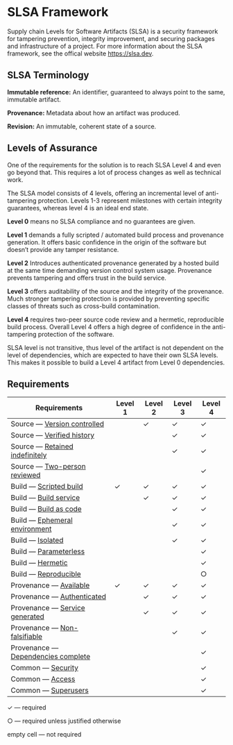 <!--
    Copyright 2022-2024 TII (SSRC) and the Ghaf contributors
    SPDX-License-Identifier: CC-BY-SA-4.0
-->

# SLSA Framework

Supply chain Levels for Software Artifacts (SLSA) is a security framework for tampering prevention, integrity improvement, and securing packages and infrastructure of a project. For more information about the SLSA framework, see the offical website <https://slsa.dev>.

## SLSA Terminology

**Immutable reference:** An identifier, guaranteed to always point to the same, immutable artifact.

**Provenance:** Metadata about how an artifact was produced.

**Revision:** An immutable, coherent state of a source.

## Levels of Assurance

One of the requirements for the solution is to reach SLSA Level 4 and even go beyond that. This requires a lot of process changes as well as technical work. 

The SLSA model consists of 4 levels, offering an incremental level of anti-tampering protection. Levels 1-3 represent milestones with certain integrity guarantees, whereas level 4 is an ideal end state.

**Level 0** means no SLSA compliance and no guarantees are given.

**Level 1** demands a fully scripted / automated build process and provenance generation. It offers basic confidence in the origin of the software but doesn’t provide any tamper resistance.

**Level 2** Introduces authenticated provenance generated by a hosted build at the same time demanding version control system usage. Provenance prevents tampering and offers trust in the build service.

**Level 3** offers auditability of the source and the integrity of the provenance. Much stronger tampering protection is provided by preventing specific classes of threats such as cross-build contamination.

**Level 4** requires two-peer source code review and a hermetic, reproducible build process. Overall Level 4 offers a high degree of confidence in the anti-tampering protection of the software.

SLSA level is not transitive, thus level of the artifact is not dependent on the level of dependencies, which are expected to have their own SLSA levels. This makes it possible to build a Level 4 artifact from Level 0 dependencies. 

## Requirements

| Requirements | Level 1 | Level 2 | Level 3 | Level 4 |
|--------------|---------|---------|---------|---------|
| Source — [Version controlled](https://slsa.dev/spec/v0.1/requirements#version-controlled)        |   | ✓ | ✓ | ✓ |
| Source — [Verified history](https://slsa.dev/spec/v0.1/requirements#verified-history)          |   |   | ✓ | ✓ |
| Source — [Retained indefinitely](https://slsa.dev/spec/v0.1/requirements#retained-indefinitely)     |   |   | ✓ | ✓ |
| Source — [Two-person reviewed](https://slsa.dev/spec/v0.1/requirements#two-person-reviewed)       |   |   |   | ✓ |
| Build — [Scripted build](https://slsa.dev/spec/v0.1/requirements#scripted-build)             | ✓ | ✓ | ✓ | ✓ |
| Build — [Build service](https://slsa.dev/spec/v0.1/requirements#build-service)              |   | ✓ | ✓ | ✓ |
| Build — [Build as code](https://slsa.dev/spec/v0.1/requirements#build-as-code)              |   |   | ✓ | ✓ |
| Build — [Ephemeral environment](https://slsa.dev/spec/v0.1/requirements#ephemeral-environment)      |   |   | ✓ | ✓ |
| Build — [Isolated](https://slsa.dev/spec/v0.1/requirements#isolated)                   |   |   | ✓ | ✓ |
| Build — [Parameterless](https://slsa.dev/spec/v0.1/requirements#parameterless)              |   |   |   | ✓ |
| Build — [Hermetic](https://slsa.dev/spec/v0.1/requirements#hermetic)                   |   |   |   | ✓ |
| Build — [Reproducible](https://slsa.dev/spec/v0.1/requirements#reproducible)               |   |   |   | ○ |
| Provenance — [Available](https://slsa.dev/spec/v0.1/requirements#available)             | ✓ | ✓ | ✓ | ✓ |
| Provenance — [Authenticated](https://slsa.dev/spec/v0.1/requirements#authenticated)         |   | ✓ | ✓ | ✓ |
| Provenance — [Service generated](https://slsa.dev/spec/v0.1/requirements#service-generated)     |   | ✓ | ✓ | ✓ |
| Provenance — [Non-falsifiable](https://slsa.dev/spec/v0.1/requirements#non-falsifiable)       |   |   | ✓ | ✓ |
| Provenance — [Dependencies complete](https://slsa.dev/spec/v0.1/requirements#dependencies-complete) |   |   |   | ✓ |
| Common — [Security](https://slsa.dev/spec/v0.1/requirements#security)                  |   |   |   | ✓ |
| Common — [Access](https://slsa.dev/spec/v0.1/requirements#access)                    |   |   |   | ✓ |
| Common — [Superusers](https://slsa.dev/spec/v0.1/requirements#superusers)                |   |   |   | ✓ |

✓ — required

○ — required unless justified otherwise

empty cell — not required

